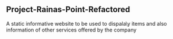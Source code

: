 ## Project-Rainas-Point-Refactored

A static informative website to be used to dispala\y items and also information of other services offered by the company 
